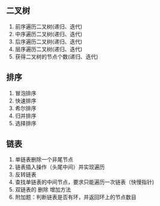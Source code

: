 ## 二叉树

1. 前序遍历二叉树(递归、迭代)
2. 中序遍历二叉树(递归、迭代)
3. 后序遍历二叉树(递归、迭代)
4. 层序遍历二叉树(递归、迭代)
5. 获得二叉树的节点个数(递归、迭代)

## 排序
 
1. 冒泡排序
2. 快速排序
3. 希尔排序
4. 归并排序
5. 选择排序

## 链表

1. 单链表删除一个非尾节点
2. 链表插入操作（头尾中间）并实现遍历
3. 反转链表
4. 查找单链表的中间节点，要求只能遍历一次链表（快慢指针)
5. 双链表的 删除 增加方法
6. 附加题：判断链表是否有环，并返回环上的节点数目
